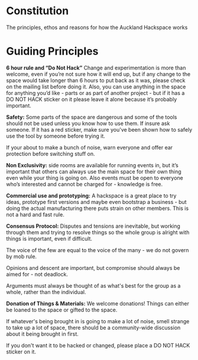 # Constitution
The principles, ethos and reasons for how the Auckland Hackspace works

# Guiding Principles
**6 hour rule and “Do Not Hack”**
Change and experimentation is more than welcome, even if you’re not sure how it will end up, but if any change to the space would take longer than 6 hours to put back as it was, please check on the mailing list before doing it.
Also, you can use anything in the space for anything you’d like - parts or as part of another project - but if it has a DO NOT HACK sticker on it please leave it alone because it’s probably important.

**Safety:** Some parts of the space are dangerous and some of the tools should not be used unless you know how to use them. If insure ask someone. If it has a red sticker, make sure you've been shown how to safely use the tool by someone before trying it.

If your about to make a bunch of noise, warn everyone and offer ear protection before switching stuff on.

**Non Exclusivity:** side rooms are available for running events in, but it’s important that others can always use the main space for their own thing even while your thing is going on. 
Also events must be open to everyone who’s interested and cannot be charged for - knowledge is free.

**Commercial use and prototyping:** A hackspace is a great place to try ideas, prototype first versions and maybe even bootstrap a business - but doing the actual manufacturing there puts strain on other members.
This is not a hard and fast rule.

**Consensus Protocol:** Disputes and tensions are inevitable, but working through them and trying to resolve things so the whole group is alright with things is important, even if difficult.

The voice of the few are equal to the voice of the many - we do not govern by mob rule.

Opinions and descent are important, but compromise should always be aimed for - not deadlock.

Arguments must always be thought of as what's best for the group as a whole, rather than the individual.

**Donation of Things & Materials:** We welcome donations!
Things can either be loaned to the space or gifted to the space.

If whatever's being brought in is going to make a lot of noise, smell strange to take up a lot of space, there should be a community-wide discussion about it being brought in first.

If you don't want it to be hacked or changed, please place a DO NOT HACK sticker on it.
